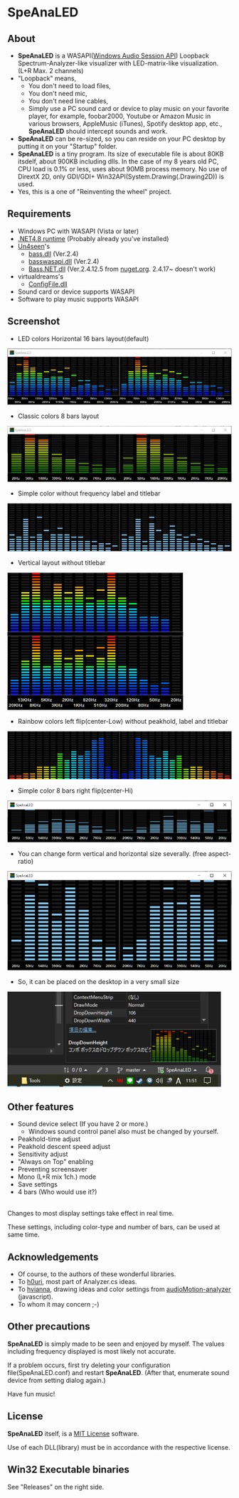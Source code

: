 # SpeAnaLED
## About
- **SpeAnaLED** is a WASAPI([Windows Audio Session API](https://en.wikipedia.org/wiki/Technical_features_new_to_Windows_Vista#Audio_stack_architecture)) Loopback Spectrum-Analyzer-like visualizer with LED-matrix-like visualization. (L+R Max. 2 channels)
- "Loopback" means,
    - You don't need to load files,
    - You don't need mic,
    - You don't need line cables,
    - Simply use a PC sound card or device to play music on your favorite player, for example, foobar2000, Youtube or Amazon Music in various browsers, AppleMusic (iTunes), Spotify desktop app, etc., **SpeAnaLED** should intercept sounds and work.
- **SpeAnaLED** can be re-sized, so you can reside on your PC desktop by putting it on your "Startup" folder.
- **SpeAnaLED** is a tiny program. Its size of executable file is about 80KB itsdelf, about 900KB including dlls. In the case of my 8 years old PC, CPU load is 0.1% or less, uses about 90MB process memory. No use of DirextX 2D, only GDI/GDI+ Win32API(System.Drawing(.Drawing2D)) is used.
- Yes, this is a one of "Reinventing the wheel" project.

## Requirements
- Windows PC with WASAPI (Vista or later)
- [.NET4.8 runtime](https://dotnet.microsoft.com/en-us/download/dotnet-framework/thank-you/net48-web-installer) (Probably already you've installed)
- [Un4seen](http://www.un4seen.com)'s
    - [bass.dll](http://www.un4seen.com/download.php?bass24) (Ver.2.4)
    - [basswasapi.dll](http://www.un4seen.com/download.php?basswasapi24) (Ver.2.4)
    - [Bass.NET.dll](https://www.nuget.org/api/v2/package/Bass.NetWrapper/2.4.12.5) (Ver.2.4.12.5 from [nuget.org](https://nuget.org). 2.4.17~ doesn't work)
- virtualdreams's
    - [ConfigFile.dll](https://www.nuget.org/packages/ConfigFile/1.0.9)
- Sound card or device supports WASAPI
- Software to play music supports WASAPI
  

## Screenshot
- LED colors Horizontal 16 bars layout(default)<br/>
<img src="./screenshot/screenshot1.png"/>

- Classic colors 8 bars layout<br/>
<img src="./screenshot/screenshot2.png"/>

- Simple color without frequency label and titlebar<br/>
<img src="./screenshot/screenshot3.png"/>

- Vertical layout without titlebar<br/>
<img src="./screenshot/screenshot7.png"/>

- Rainbow colors left flip(center-Low) without peakhold, label and titlebar<br/>
<img src="./screenshot/screenshot4.png"/>

- Simple color 8 bars  right flip(center-Hi)<br/>
<img src="./screenshot/screenshot5.png"/>

- You can change form vertical and horizontal size severally. (free aspect-ratio)<br/>
<img src="./screenshot/screenshot6.png"/>

- So, it can be placed on the desktop in a very small size<br>
<img src="./screenshot/screenshot8.png" width="480"/>
  

## Other features
- Sound device select (If you have 2 or more.)
    - Windows sound control panel also must be changed by yourself.
- Peakhold-time adjust
- Peakhold descent speed adjust
- Sensitivity adjust
- "Always on Top" enabling
- Preventing screensaver
- Mono (L+R mix 1ch.) mode
- Save settings
- 4 bars (Who would use it?)
<br><br>

<p>Changes to most display settings take effect in real time.</p>
<p>These settings, including color-type and number of bars, can be used at same time.<p>
  

## Acknowledgements
- Of course, to the authors of these wonderful libraries.
- To [h0uri](https://www.instructables.com/Audio-Spectrum-Software-C/), most part of Analyzer.cs ideas.
- To [hvianna](https://github.com/hvianna), drawing ideas and color settings from [audioMotion-analyzer
](https://github.com/hvianna/audioMotion-analyzer)(javascript).
- To whom it may concern ;-)
  

## Other precautions
<p><strong>SpeAnaLED</strong> is simply made to be seen and enjoyed by myself. The values including frequency displayed is most likely not accurate.</p>
<p>If a problem occurs, first try deleting your configuration file(SpeAnaLED.conf) and restart <strong>SpeAnaLED</strong>. (After that, enumerate sound device from setting dialog again.)</p>
<p>Have fun music!</p>

## License
**SpeAnaLED** itself, is a [MIT License](./LICENSE.md) software.

Use of each DLL(library) must be in accordance with the respective license.
  
## Win32 Executable binaries
See "Releases" on the right side.